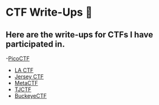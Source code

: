 # CTF Write-Ups 📝


<h2 align="left">
Here are the write-ups for CTFs I have participated in. 
</h2> 

-[PicoCTF]()
- [LA CTF](https://github.com/angietechcafe/CTFWriteUps/tree/main/LA%20CTF)
- [Jersey CTF](https://github.com/angieintech/CTFWriteUps/tree/main/Jersey-CTF)
- [MetaCTF](https://github.com/angieintech/CTFWriteUps/tree/main/MetaCTF)
- [TJCTF](https://github.com/angieintech/CTFWriteUps/tree/main/TJCTF) 
- [BuckeyeCTF](https://github.com/angietechcafe/CTFWriteUps/tree/main/BuckeyeCTF)


